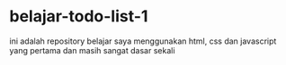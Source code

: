 # belajar-todo-list-1
ini adalah repository belajar saya menggunakan html, css dan javascript yang pertama dan masih sangat dasar sekali
